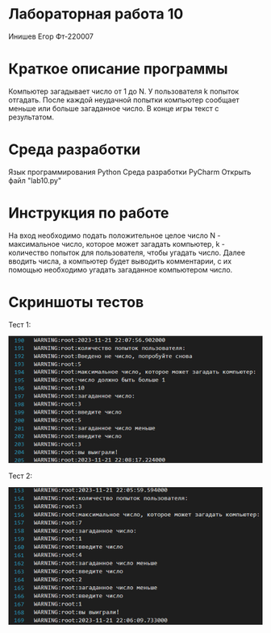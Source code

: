 # Лабораторная работа 10
Инишев Егор
Фт-220007

# Краткое описание программы
Компьютер загадывает число от 1 до N. У пользователя k попыток отгадать. После каждой неудачной попытки компьютер сообщает меньше или больше загаданное число. В конце игры текст с результатом.
 
# Среда разработки
Язык программирования Python 
Среда разработки PyCharm 
Открыть файл "lab10.ру"

# Инструкция по работе
На вход необходимо подать положительное целое число N - максимальное число, которое может загадать компьютер, k - количество попыток для пользователя, чтобы угадать число.
Далее вводить числа, а компьютер будет выводить комментарии, с их помощью необходимо угадать загаданное компьютером число.

# Cкриншоты тестов

Тест 1:

![Screenshot 1](https://github.com/inishevv/lab10/blob/main/2023-11-21_22-08-54.png)


Тест 2:

![Screenshot 2](https://github.com/inishevv/lab10/blob/main/2023-11-21_22-06-18.png)
